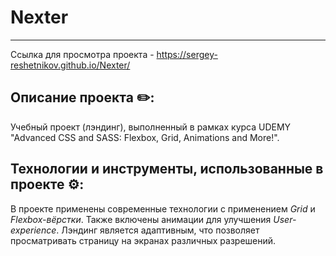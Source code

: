 # Nexter
***

Ссылка для просмотра проекта - https://sergey-reshetnikov.github.io/Nexter/

## Описание проекта ✏️:
Учебный проект (лэндинг), выполненный в рамках курса UDEMY "Advanced CSS and SASS: Flexbox, Grid, Animations and More!".

## Технологии и инструменты, использованные в проекте ⚙️:
В проекте применены современные технологии с применением *Grid* и *Flexbox-вёрстки*. Также включены анимации для улучшения *User-experience*. Лэндинг является адаптивным, что позволяет просматривать страницу на экранах различных разрешений.